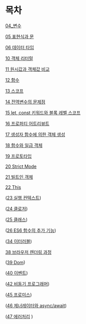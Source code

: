 # 목차

[04_변수](https://github.com/juhee-playground/reading/blob/main/ModernJavascriptDeepDive/04_Variable.md)

[05 표현식과 문](https://github.com/juhee-playground/reading/blob/main/ModernJavascriptDeepDive/05_ExpressionAndStatement.md)

[06 데이터 타입](https://github.com/juhee-playground/reading/blob/main/ModernJavascriptDeepDive/06_DataType.md)

[10 객체 리터럴](https://github.com/juhee-playground/reading/blob/main/ModernJavascriptDeepDivee/10_Object.md)

[11 원시값과 객체값 비교](https://github.com/juhee-playground/reading/blob/main/ModernJavascriptDeepDivee/11_Comparing%20primitive%20values%20%E2%80%8B%E2%80%8Bto%20objects.md)

[12 함수](https://github.com/juhee-playground/reading/blob/main/ModernJavascriptDeepDivee/12_Function.md)

[13 스코프](https://github.com/juhee-playground/reading/blob/main/ModernJavascriptDeepDivee/13_Scope.md)

[14 전역변수의 문제점](https://github.com/juhee-playground/reading/blob/main/ModernJavascriptDeepDivee/14_ProblemOfGlobalVariable.md)

[15 let, const 키워드와 블록 레벨 스코프](https://github.com/juhee-playground/reading/blob/main/ModernJavascriptDeepDivee/15_let%2CconstAndBlockLevelScope.md)

[16 프로퍼티 어트리뷰트](https://github.com/juhee-playground/reading/blob/main/ModernJavascriptDeepDivee/16_PropertyAttribute%20copy.md)

[17 생성자 함수에 의한 객체 생성](https://github.com/juhee-playground/reading/blob/main/ModernJavascriptDeepDivee/17_Object%20Created%20By%20ConstructorFunction.md)

[18 함수와 일급 객체](https://github.com/juhee-playground/reading/blob/main/ModernJavascriptDeepDivee/18_FunctionAndFirstClassFunction.md)

[19 프로토타입](https://github.com/juhee-playground/reading/blob/main/ModernJavascriptDeepDivee/19_Prototype.md)

[20 Strict Mode](https://github.com/juhee-playground/reading/blob/main/ModernJavascriptDeepDivee/20_StrictMode.md)

[21 빌트인 객체](https://github.com/juhee-playground/reading/blob/main/ModernJavascriptDeepDivee/21_BuiltInObject.md)

[22 This](https://github.com/juhee-playground/reading/blob/main/ModernJavascriptDeepDivee/22_This.md)

([23 실행 컨텍스트](https://github.com/juhee-playground/reading/blob/main/ModernJavascriptDeepDivee/23_ExecutionContext.md))

([24 클로저](https://github.com/juhee-playground/reading/blob/main/ModernJavascriptDeepDivee/24_Closures.md))

([25 클래스](https://github.com/juhee-playground/reading/blob/main/ModernJavascriptDeepDivee/25_Class.md))

([26 ES6 함수의 추가 기능](https://github.com/juhee-playground/reading/blob/main/ModernJavascriptDeepDivee/26_ESGFunction.md))

([34 이터러블](https://github.com/juhee-playground/reading/blob/main/ModernJavascriptDeepDivee/34_iterable.md))

[38 브라우저 렌더링 과정](https://github.com/juhee-playground/reading/blob/main/ModernJavascriptDeepDivee/38_Browser'sRenderingProcess.md)

([39 Dom](https://github.com/juhee-playground/reading/blob/main/ModernJavascriptDeepDivee/39_Dom.md))

([40 이벤트](https://github.com/juhee-playground/reading/blob/main/ModernJavascriptDeepDivee/40_Event.md))

([42 비동기 프로그래머](https://github.com/juhee-playground/reading/blob/main/ModernJavascriptDeepDivee/42_AsynchronousProgramming.md))

([45 프로미스](https://github.com/juhee-playground/reading/blob/main/ModernJavascriptDeepDivee/45_Promise.md))

([46 제너레이터와 async/await](https://github.com/juhee-playground/reading/blob/main/ModernJavascriptDeepDivee/46_GeneratorAndAsyncAwait.md))

([47 에러처리](https://github.com/juhee-playground/reading/blob/main/ModernJavascriptDeepDivee/47_ErrorHandling.md)
)